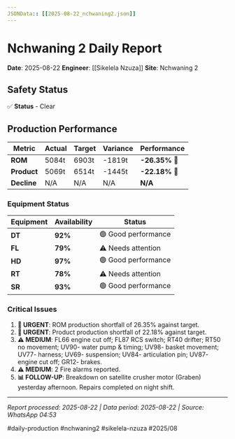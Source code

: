 ```yaml
---
JSONData:: [[2025-08-22_nchwaning2.json]]
---
```


# Nchwaning 2 Daily Report
**Date**: 2025-08-22
**Engineer**: [[Sikelela Nzuza]]
**Site**: Nchwaning 2

## Safety Status
✅ **Status** - Clear

## Production Performance
| Metric | Actual | Target | Variance | Performance |
|--------|--------|--------|----------|-------------|
| **ROM** | 5084t | 6903t | -1819t | **-26.35%** 🔴 |
| **Product** | 5069t | 6514t | -1445t | **-22.18%** 🔴 |
| **Decline** | N/A | N/A | N/A | **N/A** |

### Equipment Status
| Equipment | Availability | Status |
|-----------|-------------|---------|
| **DT** | **92%** | 🟢 Good performance |
| **FL** | **79%** | ⚠️ Needs attention |
| **HD** | **97%** | 🟢 Good performance |
| **RT** | **78%** | ⚠️ Needs attention |
| **SR** | **93%** | 🟢 Good performance |

### Critical Issues
1. **🔴 URGENT**: ROM production shortfall of 26.35% against target.
2. **🔴 URGENT**: Product production shortfall of 22.18% against target.
3. **⚠️ MEDIUM**: FL66 engine cut off; FL87 RCS switch; RT40 drifter; RT50 no movement; UV90- water pump & timing; UV98- basket movement; UV77- harness; UV69- suspension; UV84- articulation pin; UV87- engine cut off; GR12- brakes.
4. **⚠️ MEDIUM**: 2 Fire alarms reported.
5. **📊 FOLLOW-UP**: Breakdown on satellite crusher motor (Graben) yesterday afternoon. Repairs completed on night shift.

---
*Report processed: 2025-08-22 | Data period: 2025-08-22 | Source: WhatsApp 04:53*

#daily-production #nchwaning2 #sikelela-nzuza #2025/08